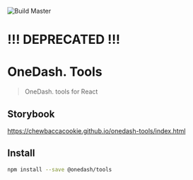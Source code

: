 ![Build Master](https://github.com/ChewbaccaCookie/onedash-tools/workflows/Build%20Master/badge.svg)
# !!! DEPRECATED !!!

# OneDash. Tools

> OneDash. tools for React

## Storybook
https://chewbaccacookie.github.io/onedash-tools/index.html

## Install

```bash
npm install --save @onedash/tools
```

